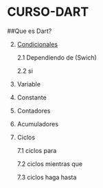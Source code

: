 # CURSO-DART
##Que es Dart? 

2. [Condicionales](condicionales/readme.md)
    
    2.1 Dependiendo de (Swich)
    
    2.2 si 
3. Variable 
4. Constante 
5. Contadores 
6. Acumuladores 
7. Ciclos 
   
   7.1 ciclos para 
  
   7.2 ciclos mientras que 
 
   7.3 ciclos haga hasta 
   
